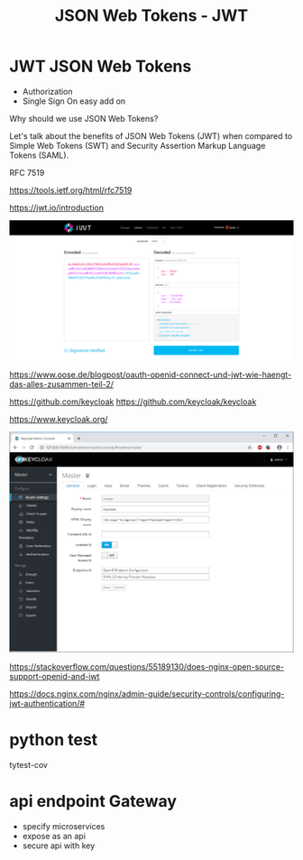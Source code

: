 ﻿---
layout: post
title: JSON Web Tokens - JWT 
categories: [IAM, Authorisation]
tags:
  - JWT
  - OAuth
  - Identity Management
  - Authentication
  - Java
  - Server
  - OSS

---
# JWT JSON Web Tokens 

* Authorization
* Single Sign On easy add on


Why should we use JSON Web Tokens?

Let's talk about the benefits of JSON Web Tokens (JWT) when compared to Simple Web Tokens (SWT) and Security Assertion Markup Language Tokens (SAML).

RFC 7519

<https://tools.ietf.org/html/rfc7519>

<https://jwt.io/introduction>

![Jwt Io Debug](../pic/jwt-io-debug.png)

<https://www.oose.de/blogpost/oauth-openid-connect-und-jwt-wie-haengt-das-alles-zusammen-teil-2/> 


<https://github.com/keycloak> 
<https://github.com/keycloak/keycloak>

<https://www.keycloak.org/>

 
![2020 06 23 Keycloak Admin](../pic/2020-06-23-keycloak-admin.png)

<https://stackoverflow.com/questions/55189130/does-nginx-open-source-support-openid-and-jwt> 

<https://docs.nginx.com/nginx/admin-guide/security-controls/configuring-jwt-authentication/#>


# python test 

tytest-cov 

# api endpoint Gateway 
- specify microservices 
- expose as an api 
- secure api with key 

